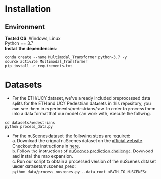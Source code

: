 # Installation
## Environment
**Tested OS**: Windows, Linux  
Python == 3.7  
**Install the dependencies**:   
```
conda create --name Multimodal_Transformer python=3.7 -y  
source activate Multimodal_Transformer  
pip install -r requirements.txt
```
# Datasets
* For the ETH/UCY dataset, we've already included preprocessed data splits for the ETH and UCY Pedestrian datasets in this repository, you can see them in experiments/pedestrians/raw. In order to process them into a data format that our model can work with, execute the follwing.
```
cd datasets/pedestrians
python process_data.py
```
* For the nuScenes dataset, the following steps are required:  
  a. Download the orignal nuScenes dataset on the [official website](https://www.nuscenes.org/ "nuScenes"). Checkout the instructions in [here](https://github.com/nutonomy/nuscenes-devkit "nuscenes-devkit").   
  b. Follow the instructions of [nuScenes prediction challenge](https://www.nuscenes.org/prediction?externalData=all&mapData=all&modalities=Any "prediction challenge"). Download and install the map expansion.  
  c. Run our script to obtain a processed version of the nuScenes dataset under datasets/nuscenes_pred:  
    `python data/process_nuscenes.py --data_root <PATH_TO_NUSCENES>`
